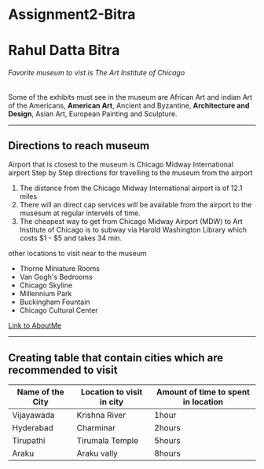 # Assignment2-Bitra
# Rahul Datta Bitra
###### Favorite museum to vist is The Art Institute of Chicago
Some of the exhibits must see in the museum are African Art and indian Art of the Americans, **American Art**, Ancient and Byzantine, **Architecture and Design**, Asian Art, European Painting and Sculpture.

-----------------------------------
 ## Directions to reach museum
 Airport that is closest to the museum is Chicago Midway International airport
 Step by Step directions for travelling to the museum from the airport
 1. The distance from the Chicago Midway International airport is of 12.1 miles
 2. There will an direct cap services will be available from the airport to the musesum at regular intervels of time.
 3. The cheapest way to get from Chicago Midway Airport (MDW) to Art Institute of Chicago is to subway via Harold Washington Library which costs $1 - $5 and takes 34 min.

other locations to visit near to the museum 
 * Thorne Miniature Rooms
 * Van Gogh's Bedrooms
 * Chicago Skyline
 * Millennium Park
 * Buckingham Fountain
 * Chicago Cultural Center

 [Link to AboutMe](https://github.com/Rahuldatta293/Assignment2-Bitra/blob/main/AboutMe.md)

*****

## Creating table that contain cities which are recommended to visit

| Name of the City | Location to visit in city | Amount of time to spent in location |
| ---------------- | ------------------------- | ----------------------------------- |
| Vijayawada       | Krishna River             |           1hour                     |
| Hyderabad        | Charminar                 |           2hours                    |
| Tirupathi        | Tirumala Temple           |           5hours                    |
| Araku            | Araku vally               |           8hours                    |
